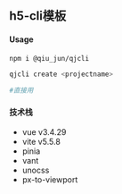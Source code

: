 ## h5-cli模板

#### Usage

```bash
npm i @qiu_jun/qjcli

qjcli create <projectname>

#直接用
```

#### 技术栈

- vue v3.4.29
- vite v5.5.8
- pinia
- vant
- unocss
- px-to-viewport
